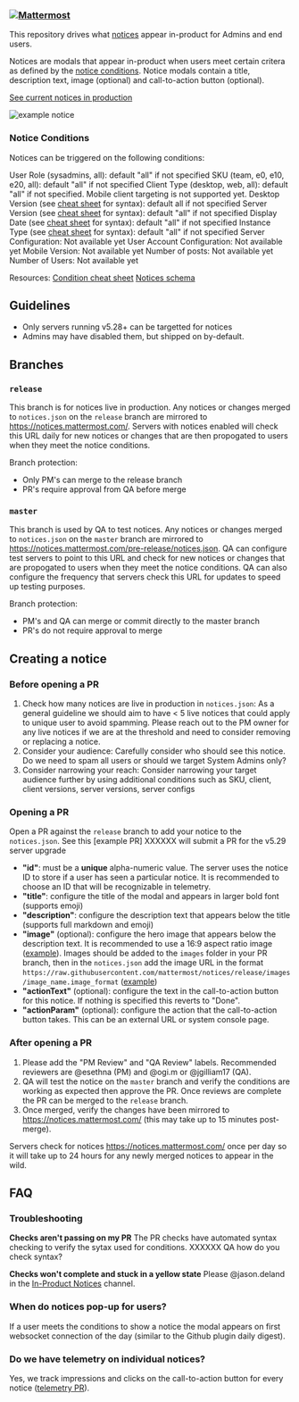 ### [![Mattermost](https://user-images.githubusercontent.com/33878967/33095422-7c8aa7a4-ceb8-11e7-810a-4b261fdff6d6.png)](https://mattermost.org)

This repository drives what [notices](https://docs.mattermost.com/administration/notices.html) appear in-product for Admins and end users. 

Notices are modals that appear in-product when users meet certain critera as defined by the [notice conditions](https://github.com/mattermost/notices/blob/master/notices.schema.json). Notice modals contain a title, description text, image (optional) and call-to-action button (optional).

[See current notices in production](https://github.com/mattermost/notices/blob/release/notices.json)

![example notice](https://raw.githubusercontent.com/mattermost/notices/master/images/example_notice.png)


### Notice Conditions
Notices can be triggered on the following conditions:

User Role (sysadmins, all): default "all" if not specified
SKU (team, e0, e10, e20, all): default "all" if not specified
Client Type (desktop, web, all): default "all" if not specified. Mobile client targeting is not supported yet.
Desktop Version (see [cheat sheet](https://docs.google.com/document/d/1aqBGdeNeOqB8OQQivgBA7avTL2yngE4QEBapSmH3hrE/edit?ts=5f7752c9%5C#heading=h.3rfcbukbair) for syntax): default all if not specified
Server Version (see [cheat sheet](https://docs.google.com/document/d/1aqBGdeNeOqB8OQQivgBA7avTL2yngE4QEBapSmH3hrE/edit?ts=5f7752c9%5C#heading=h.j2dh2p8pljjh) for syntax): default "all" if not specified
Display Date (see [cheat sheet](https://docs.google.com/document/d/1aqBGdeNeOqB8OQQivgBA7avTL2yngE4QEBapSmH3hrE/edit?ts=5f7752c9%5C#heading=h.ytgiix2d4t2o) for syntax): default "all" if not specified
Instance Type (see [cheat sheet](https://docs.google.com/document/d/1aqBGdeNeOqB8OQQivgBA7avTL2yngE4QEBapSmH3hrE/edit?ts=5f7752c9%5C#heading=h.xmdvclunh3tg) for syntax): default "all" if not specified
Server Configuration: Not available yet
User Account Configuration: Not available yet
Mobile Version: Not available yet
Number of posts: Not available yet
Number of Users: Not available yet

Resources:
[Condition cheat sheet](https://docs.google.com/document/d/1aqBGdeNeOqB8OQQivgBA7avTL2yngE4QEBapSmH3hrE/edit?ts=5f7752c9%5C)
[Notices schema](https://github.com/mattermost/notices/blob/master/notices.schema.json)

## Guidelines

- Only servers running v5.28+ can be targetted for notices
- Admins may have disabled them, but shipped on by-default. 

## Branches

### `release`
This branch is for notices live in production. Any notices or changes merged to `notices.json` on the `release` branch are mirrored to https://notices.mattermost.com/. Servers with notices enabled will check this URL daily for new notices or changes that are then propogated to users when they meet the notice conditions.

Branch protection: 
- Only PM's can merge to the release branch
- PR's require approval from QA before merge  

### `master`
This branch is used by QA to test notices. Any notices or changes merged to `notices.json` on the `master` branch are mirrored to https://notices.mattermost.com/pre-release/notices.json. QA can configure test servers to point to this URL and check for new notices or changes that are propogated to users when they meet the notice conditions. QA can also configure the frequency that servers check this URL for updates to speed up testing purposes. 

Branch protection: 
- PM's and QA can merge or commit directly to the master branch
- PR's do not require approval to merge


## Creating a notice

### Before opening a PR

1. Check how many notices are live in production in `notices.json`: As a general guideline we should aim to have < 5 live notices that could apply to unique user to avoid spamming. Please reach out to the PM owner for any live notices if we are at the threshold and need to consider removing or replacing a notice. 
2. Consider your audience: Carefully consider who should see this notice. Do we need to spam all users or should we target System Admins only? 
3. Consider narrowing your reach: Consider narrowing your target audience further by using additional conditions such as SKU, client, client versions, server versions, server configs 

### Opening a PR 
Open a PR against the `release` branch to add your notice to the `notices.json`. See this [example PR] XXXXXX will submit a PR for the v5.29 server upgrade

- **"id"**: must be a **unique** alpha-numeric value. The server uses the notice ID to store if a user has seen a particular notice. It is recommended to choose an ID that will be recognizable in telemetry.
- **"title"**: configure the title of the modal and appears in larger bold font (supports emoji)
- **"description"**: configure the description text that appears below the title (supports full markdown and emoji)
- **"image"** (optional): configure the hero image that appears below the description text. It is recommended to use a 16:9 aspect ratio image ([example](https://github.com/mattermost/notices/blob/master/images/desktop_upgrade.png)). Images should be added to the `images` folder in your PR branch, then in the `notices.json` add the image URL in the format `https://raw.githubusercontent.com/mattermost/notices/release/images/image_name.image_format` ([example](https://github.com/mattermost/notices/pull/49/files#diff-11766faeb8c25f77d7dbf8e61fd0e9fc8cd1a08858d6b1f8867715a570bfd9d9R13))  
- **"actionText"** (optional): configure the text in the call-to-action button for this notice. If nothing is specified this reverts to "Done". 
- **"actionParam"** (optional): configure the action that the call-to-action button takes. This can be an external URL or system console page.  

### After opening a PR
1. Please add the "PM Review" and "QA Review" labels. Recommended reviewers are @esethna (PM) and @ogi.m or @jgilliam17 (QA). 
2. QA will test the notice on the `master` branch and verify the conditions are working as expected then approve the PR. Once reviews are complete the PR can be merged to the `release` branch.
3. Once merged, verify the changes have been mirrored to https://notices.mattermost.com/ (this may take up to 15 minutes post-merge).

Servers check for notices https://notices.mattermost.com/ once per day so it will take up to 24 hours for any newly merged notices to appear in the wild.

## FAQ

### Troubleshooting

**Checks aren't passing on my PR**
The PR checks have automated syntax checking to verify the sytax used for conditions. XXXXXX QA how do you check syntax?

**Checks won't complete and stuck in a yellow state**
Please @jason.deland in the [In-Product Notices](https://community.mattermost.com/core/channels/in-product-notices) channel.


### When do notices pop-up for users?
If a user meets the conditions to show a notice the modal appears on first websocket connection of the day (similar to the Github plugin daily digest).

### Do we have telemetry on individual notices?
Yes, we track impressions and clicks on the call-to-action button for every notice ([telemetry PR](https://github.com/mattermost/mattermost-webapp/pull/6934)).  




